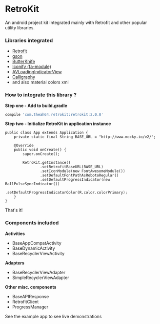 # RetroKit
An android project kit integrated mainly with Retrofit and other popular utility libraries.

### Libraries integrated
* [Retrofit](https://github.com/square/retrofit)
* [gson](https://github.com/google/gson)
* [ButterKnife](https://github.com/JakeWharton/butterknife)
* [Iconify (fa-module)](https://github.com/JoanZapata/android-iconify)
* [AVLoadingIndicatorView](https://github.com/81813780/AVLoadingIndicatorView)
* [Calligraphy](https://github.com/chrisjenx/Calligraphy)
* and also material colors xml

### How to integrate this library ?

**Step one - Add to build.gradle**

```groovy
compile 'com.theah64.retrokit:retrokit:2.0.0'
```

**Step two - Initialize RetroKit in application instance**

```
public class App extends Application {
    private static final String BASE_URL = "http://www.mocky.io/v2/";
    
    @Override
    public void onCreate() {
        super.onCreate();

        RetroKit.getInstance()
                .setRetrofitBaseURL(BASE_URL)
                .setIconModule(new FontAwesomeModule())
                .setDefaultFontPathAsRobotoRegular()
                .setDefaultProgressIndicator(new BallPulseSyncIndicator())
                .setDefaultProgressIndicatorColor(R.color.colorPrimary);
    }
}
```
That's it!

### Components included
**Activities**

* BaseAppCompatActivity
* BaseDynamicActivity
* BaseRecyclerViewActivity

**Adapters**
* BaseRecyclerViewAdapter
* SimpleRecyclerViewAdapter

**Other misc. components**
* BaseAPIResponse
* RetrofitClient
* ProgressManager

See the example app to see live demonstrations

    


